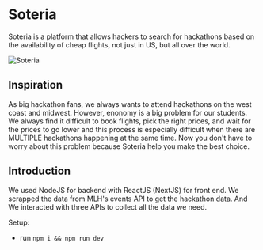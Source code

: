 # Soteria
Soteria is a platform that allows hackers to search for hackathons based on the availability of cheap flights, not just in US, but all over the world.


![Soteria](https://ibb.co/zPrvVRZ)

## Inspiration
As big hackathon fans, we always wants to attend hackathons on the west coast and midwest. However, enonomy is a big problem for our students. We always find it difficult to book flights, pick the right prices, and wait for the prices to go lower and this process is especially difficult when there are MULTIPLE hackathons happening at the same time. Now you don't have to worry about this problem because Soteria help you make the best choice.

## Introduction
We used NodeJS for backend with ReactJS (NextJS) for front end. We scrapped the data from MLH's events API to get the hackathon data. And We interacted with three APIs to collect all the data we need.

Setup:
- run ```npm i && npm run dev``` 

